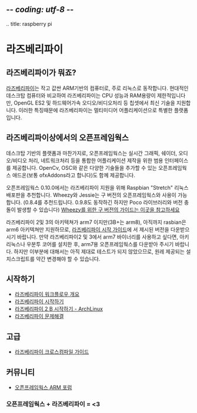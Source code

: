 ## -*- coding: utf-8 -*-
.. title: raspberry pi

라즈베리파이
============

## 라즈베리파이가 뭐죠?

[라즈베리파이](http://www.raspberrypi.org/)는 작고 값싼 ARM기반의 컴퓨터로, 주로 리눅스로 동작합니다. 현대적인 데스크탑 컴퓨터와 비교하여 라즈베리파이는 CPU 성능과 RAM용량이 제한적입니다만, OpenGL ES2 및 하드웨어가속 오디오/비디오처리 등 칩셋에서 최신 기술을 지원합니다. 이러한 특징때문에 라즈베리파이는 멀티미디어 어플리케이션으로 특별한 플랫폼입니다.

## 라즈베리파이상에서의 오픈프레임웍스
데스크탑 기반의 플랫폼과 마찬가지로, 오픈프레임웍스는 실시간 그래픽, 쉐이더, 오디오/비디오 처리, 네트워크처리 등을 통합한 어플리케이션 제작을 위한 범용 인터페이스를 제공합니다. OpenCv, OSC와 같은 다양한 기술들을 추가할 수 있는 오픈프레임웍스 애드온(보통 ofxAddons라고 합니다)도 함께 제공합니다.

오픈프레임웍스 0.10.0에서는 라즈베리파이 지원을 위해 Raspbian "Stretch" 리눅스 배포판을 추천합니다. Wheezy와 Jessie는 구 버전의 오픈프레임웍스와 사용이 가능합니다. (0.8.4를 추천드립니다. 0.9.8도 동작하긴 하지만 Poco 라이브러리와 버전 충돌이 발생할 수 있습니다) [Wheezy를 위한 구 버전의 가이드는 이곳을 참고하세요](raspberry-pi-wheezy-index/)

라즈베리파이 2및 3의 아키텍쳐가 arm7 이지만(3B+는 arm8), 아직까지 rasbian은 arm6 아키텍쳐만 지원하므로, [라즈베리파이 시작 가이드](raspberry-pi-getting-started/)에 서 제시된 버전을 다운받으시기 바랍니다. 만약 라즈베리파이2 및 3에서 arm7 바이너리를 사용하고 싶다면, 아키리눅스나 우분투 코어를 설치한 후, arm7용 오픈프레임웍스를 다운받아 주시기 바랍니다. 하지만 이부분에 대해서는 아직 제대로 테스트가 되지 않았으므로, 원레 제공되는 설치스크립트를 약간 변경해야 할 수 있습니다.

## 시작하기

* [라즈베리파이 워크플로우 개요](raspberry-pi-workflow-overview/)
* [라즈베리파이 시작하기](raspberry-pi-getting-started/)
* [라즈베리파이 2 B 시작하기 - ArchLinux](raspberry-pi-getting-started-archlinux/)
* [라즈베리파이 문제해결](raspberry-pi-troubleshooting/)

## 고급

* [라즈베리파이 크로스컴파일 가이드](raspberry-pi-cross-compiling-guide/)

## 커뮤니티
* [오픈프레임웍스 ARM 포럼](https://forum.openframeworks.cc/c/arm)


### 오픈프레임웍스 + 라즈베리파이 = <3
